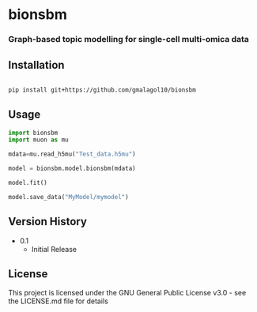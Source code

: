 # bionsbm
### Graph-based topic modelling for single-cell multi-omica data

## Installation

```bash

pip install git+https://github.com/gmalagol10/bionsbm
```

## Usage

```python
import bionsbm
import muon as mu

mdata=mu.read_h5mu("Test_data.h5mu")

model = bionsbm.model.bionsbm(mdata)

model.fit()

model.save_data("MyModel/mymodel")


```



## Version History

* 0.1
    * Initial Release


## License

This project is licensed under the GNU General Public License v3.0 - see the LICENSE.md file for details


